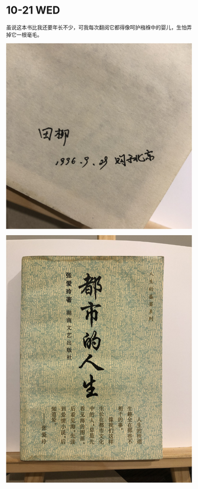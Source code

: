 # 10-21 WED

虽说这本书比我还要年长不少，可我每次翻阅它都得像呵护襁褓中的婴儿，生怕弄掉它一根毫毛。

![&#x539F;&#x4E66;&#x7684;&#x4E3B;&#x4EBA;](../.gitbook/assets/img_5563.jpeg)

![&#x300A;&#x90FD;&#x5E02;&#x7684;&#x4EBA;&#x751F;&#x300B;&#x5F20;&#x7231;&#x73B2;](../.gitbook/assets/img_5559.jpeg)



